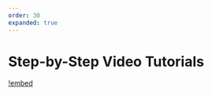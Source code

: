 ```yaml
---
order: 30
expanded: true
---
```


# Step-by-Step Video Tutorials




[!embed](https://www.youtube.com/watch?v=80dy8VVnc4s)